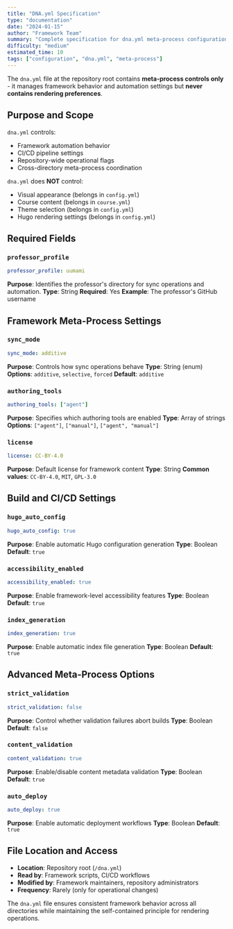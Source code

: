 ```yaml
---
title: "DNA.yml Specification"
type: "documentation"
date: "2024-01-15"
author: "Framework Team"
summary: "Complete specification for dna.yml meta-process configuration file"
difficulty: "medium"
estimated_time: 10
tags: ["configuration", "dna.yml", "meta-process"]
---
```



The `dna.yml` file at the repository root contains **meta-process controls only** - it manages framework behavior and automation settings but **never contains rendering preferences**.

## Purpose and Scope

`dna.yml` controls:
- Framework automation behavior
- CI/CD pipeline settings
- Repository-wide operational flags
- Cross-directory meta-process coordination

`dna.yml` does **NOT** control:
- Visual appearance (belongs in `config.yml`)
- Course content (belongs in `course.yml`)
- Theme selection (belongs in `config.yml`)
- Hugo rendering settings (belongs in `config.yml`)

## Required Fields

### `professor_profile`
```yaml
professor_profile: uumami
```
**Purpose**: Identifies the professor's directory for sync operations and automation.
**Type**: String
**Required**: Yes
**Example**: The professor's GitHub username

## Framework Meta-Process Settings

### `sync_mode`
```yaml
sync_mode: additive
```
**Purpose**: Controls how sync operations behave
**Type**: String (enum)
**Options**: `additive`, `selective`, `forced`
**Default**: `additive`

### `authoring_tools`
```yaml
authoring_tools: ["agent"]
```
**Purpose**: Specifies which authoring tools are enabled
**Type**: Array of strings
**Options**: `["agent"]`, `["manual"]`, `["agent", "manual"]`

### `license`
```yaml
license: CC-BY-4.0
```
**Purpose**: Default license for framework content
**Type**: String
**Common values**: `CC-BY-4.0`, `MIT`, `GPL-3.0`

## Build and CI/CD Settings

### `hugo_auto_config`
```yaml
hugo_auto_config: true
```
**Purpose**: Enable automatic Hugo configuration generation
**Type**: Boolean
**Default**: `true`

### `accessibility_enabled`
```yaml
accessibility_enabled: true
```
**Purpose**: Enable framework-level accessibility features
**Type**: Boolean
**Default**: `true`

### `index_generation`
```yaml
index_generation: true
```
**Purpose**: Enable automatic index file generation
**Type**: Boolean
**Default**: `true`

## Advanced Meta-Process Options

### `strict_validation`
```yaml
strict_validation: false
```
**Purpose**: Control whether validation failures abort builds
**Type**: Boolean
**Default**: `false`

### `content_validation`
```yaml
content_validation: true
```
**Purpose**: Enable/disable content metadata validation
**Type**: Boolean
**Default**: `true`

### `auto_deploy`
```yaml
auto_deploy: true
```
**Purpose**: Enable automatic deployment workflows
**Type**: Boolean
**Default**: `true`

## File Location and Access

- **Location**: Repository root (`/dna.yml`)
- **Read by**: Framework scripts, CI/CD workflows
- **Modified by**: Framework maintainers, repository administrators
- **Frequency**: Rarely (only for operational changes)

The `dna.yml` file ensures consistent framework behavior across all directories while maintaining the self-contained principle for rendering operations. 